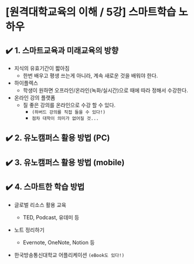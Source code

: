 # [원격대학교육의 이해 / 5강] 스마트학습 노하우

## ✔️ 1. 스마트교육과 미래교육의 방향

- 지식의 유효기간이 짧아짐
  - 한번 배우고 평생 쓰는게 아니라, 계속 새로운 것을 배워야 한다.
- 하이플렉스
  - 학생이 원하면 오프라인/온라인(녹화/실시간)으로 때에 따라 정해서 수강한다.
- 온라인 강의 플랫폼
  - 질 좋은 강의를 온라인으로 수강 할 수 있다. 
    - `(하버드 강의를 직접 들을 수 있다!)`
    - `점차 대학이 의미가 없어질 것...`

## ✔️ 2. 유노캠퍼스 활용 방법 (PC)

## ✔️ 3. 유노캠퍼스 활용 방법 (mobile)

## ✔️ 4. 스마트한 학습 방법

- 글로벌 리소스 활용 교육
  - TED, Podcast, 유데미 등

- 노트 정리하기
  - Evernote, OneNote, Notion 등

- 한국방송통신대학교 어플리케이션 `(eBook도 있다!)`
